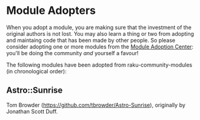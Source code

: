 Module Adopters
===============

When you adopt a module, you are making sure that the investment of the original authors is not lost.  You may also learn a thing or two from adopting and maintaing code that has been made by other people.  So please consider adopting one or more modules from the [Module Adoption Center](ADOPT-ME.md): you'll be doing the community *and* yourself a favour!

The following modules have been adopted from raku-community-modules (in chronological order):

Astro::Sunrise
--------------
Tom Browder (https://github.com/tbrowder/Astro-Sunrise), originally by Jonathan Scott Duff.

